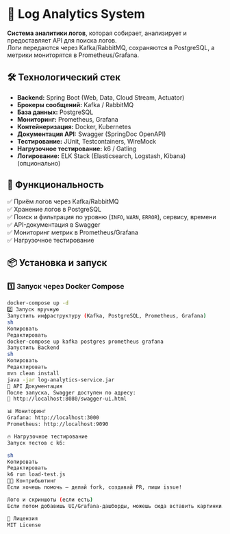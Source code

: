 # 🚀 Log Analytics System

**Система аналитики логов**, которая собирает, анализирует и предоставляет API для поиска логов.  
Логи передаются через Kafka/RabbitMQ, сохраняются в PostgreSQL, а метрики мониторятся в Prometheus/Grafana.  

## 🛠 Технологический стек  
- **Backend:** Spring Boot (Web, Data, Cloud Stream, Actuator)  
- **Брокеры сообщений:** Kafka / RabbitMQ  
- **База данных:** PostgreSQL  
- **Мониторинг:** Prometheus, Grafana  
- **Контейнеризация:** Docker, Kubernetes  
- **Документация API:** Swagger (SpringDoc OpenAPI)  
- **Тестирование:** JUnit, Testcontainers, WireMock  
- **Нагрузочное тестирование:** k6 / Gatling  
- **Логирование:** ELK Stack (Elasticsearch, Logstash, Kibana) (опционально)  

## 📌 Функциональность  
✅ Приём логов через Kafka/RabbitMQ  
✅ Хранение логов в PostgreSQL  
✅ Поиск и фильтрация по уровню (`INFO`, `WARN`, `ERROR`), сервису, времени  
✅ API-документация в Swagger  
✅ Мониторинг метрик в Prometheus/Grafana  
✅ Нагрузочное тестирование  

## 📦 Установка и запуск  

### 1️⃣ **Запуск через Docker Compose**  
```sh
docker-compose up -d
2️⃣ Запуск вручную
Запустить инфраструктуру (Kafka, PostgreSQL, Prometheus, Grafana)
sh
Копировать
Редактировать
docker-compose up kafka postgres prometheus grafana
Запустить Backend
sh
Копировать
Редактировать
mvn clean install  
java -jar log-analytics-service.jar
📡 API Документация
После запуска, Swagger доступен по адресу:
🔗 http://localhost:8080/swagger-ui.html

📊 Мониторинг
Grafana: http://localhost:3000
Prometheus: http://localhost:9090

🔥 Нагрузочное тестирование
Запуск тестов с k6:

sh
Копировать
Редактировать
k6 run load-test.js
👨‍💻 Контрибьютинг
Если хочешь помочь — делай fork, создавай PR, пиши issue!

Лого и скриншоты (если есть)
Если потом добавишь UI/Grafana-дашборды, можешь сюда вставить картинки.

📜 Лицензия
MIT License
